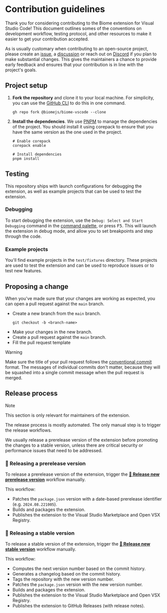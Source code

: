 # Contribution guidelines

Thank you for considering contributing to the Biome extension for Visual Studio 
Code! This document outlines somes of the conventions on development workflow,
testing protocol, and other resources to make it easier to get your contribution
accepted.

As is usually customary when contributing to an open-source project, please
create an [issue], a [discussion] or reach out on [Discord] if you plan to make 
substantial changes. This gives the maintainers a chance to provide early 
feedback and ensures that your contribution is in line with the project's goals.

[issue]: https://github.com/biomejs/biome-vscode/issues
[discussion]: https://github.com/biomejs/biome-vscode/discussions
[Discord]: https://discord.gg/BypW39g6Yc

## Project setup

1. **Fork the repository** and clone it to your local machine. For simplicity, you
can use the [GitHub CLI] to do this in one command.
   ```shell
   gh repo fork @biomejs/biome-vscode --clone
   ```

2. **Install the dependencies**. We use [PNPM] to manage the dependencies of the 
project. You should install it using corepack to ensure that you have the same
version as the one used in the project.
   ```shell
   # Enable corepack
   corepack enable

   # Install dependencies
   pnpm install
   ```

## Testing

This repository ships with launch configurations for debugging the extension, 
as well as example projects that can be used to test the extension.

### Debugging

To start debugging the extension, use the `Debug: Select and Start Debugging` 
command in the [command palette], or press <kbd>F5</kbd>. This will launch the 
extension in debug mode, and allow you to set breakpoints and step through the 
code.

[command palette]: https://code.visualstudio.com/docs/getstarted/userinterface#_command-palette

### Example projects

You'll find example projects in the `test/fixtures` directory. These projects 
are used to test the extension and can be used to reproduce issues or to test 
new features.

## Proposing a change

When you've made sure that your changes are working as expected, you can open a 
pull request against the `main` branch.

- Create a new branch from the `main` branch.
  ```shell
  git checkout -b <branch-name>
  ```
- Make your changes in the new branch.
- Create a pull request against the `main` branch.
- Fill the pull request template

> [!WARNING] 
> Make sure the title of your pull request follows the [conventional commit](https://www.conventionalcommits.org/en/v1.0.0/) format. 
> The messages of individual commits don't matter, because they will be squashed into a single commit message when the pull request is merged.

## Release process

> [!NOTE]
> This section is only relevant for maintainers of the extension.

The release process is mostly automated. The only manual step is to trigger
the release workflows.

We usually release a prerelease version of the extension before promoting the 
changes to a stable version, unless there are critical security or performance
issues that need to be addressed.

### 🌙 Releasing a prerelease version

To release a prerelease version of the extension, trigger the [**🌙 Release new prerelease version**](https://github.com/biomejs/biome-vscode/actions/workflows/release-prerelease.yaml) workflow manually.

This workflow:
- Patches the `package.json` version with a date-based prerelease identifier (e.g. `2024.08.221005`).
- Builds and packages the extension.
- Publishes the extension to the Visual Studio Marketplace and Open VSX Registry.

[GitHub CLI]: https://cli.github.com/
[PNPM]: https://pnpm.io/

### 🚀 Releasing a stable version

To release a stable version of the extension, trigger the [**🚀 Release new stable version**](https://github.com/biomejs/biome-vscode/actions/workflows/release-stable.yaml) workflow manually.

This workflow:
- Computes the next version number based on the commit history.
- Generates a changelog based on the commit history.
- Tags the repository with the new version number.
- Patches the `package.json` version with the new version number.
- Builds and packages the extension.
- Publishes the extension to the Visual Studio Marketplace and Open VSX Registry.
- Publishes the extension to GitHub Releases (with release notes).
